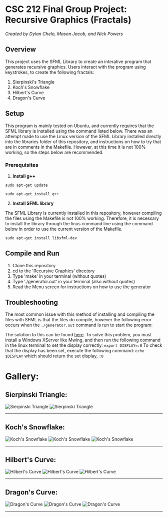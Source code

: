 # CSC 212 Final Group Project: Recursive Graphics (Fractals)
*Created by Dylan Chelo, Mason Jacob, and Nick Powers*

## Overview
This project uses the SFML Library to create an interative program that generates recursive graphics. Users interact with the program using keystrokes, to create the following fractals:
1. Sierpinski's Triangle
2. Koch's Snowflake
3. Hilbert's Curve
4. Dragon's Curve

## Setup

This program is mainly tested on Ubuntu, and currently requires that the SFML library is installed using the command listed below. There was an attempt made to use the Linux version of the SFML Library installed directly into the libraries folder of this repository, and instructions on how to try that are in comments in the Makefile. However, at this time it is not 100% working, so the steps below are recommended. 

### Prerequisites

1. **Install g++**

` sudo apt-get update `

` sudo apt-get install g++ `

2.  **Install SFML library**

The SFML Library is currently installed in this repository, however compiling the files using the Makefile is not 100% working. Therefore, it is necessary to install the library through the linus command line using the command below in order to use the current version of the Makefile. 

` sudo apt-get install libsfml-dev `

## Compile and Run
1. Clone this repository
2. cd to the 'Recursive Graphics' directory
3. Type 'make' in your terminal (without quotes)
4. Type './generator.out' in your terminal (also without quotes)
5. Read the Menu screen for instructions on how to use the generator

## Troubleshooting
The most common issue with this method of installing and compiling the files with SFML is that the files do compile, however the following error occurs when the ` ./generator.out ` command is run to start the program:

The solution to this can be found [here](https://www.reddit.com/r/bashonubuntuonwindows/comments/6p3u56/cannot_get_sfml_to_work_properly/). To solve this problem, you must install a Windows XServer like Mwing, and then run the following command in the linux terminal to set the display correctly:
` export DISPLAY=:0 `
To check that the display has been set, execute the following command:
` echo $DISPLAY `
which should return the set display, ` :0 `

# Gallery:
## Sierpinski Triangle:

![Sierpinski Triangle](Resources/Images/SierpinskiTriangle1.jpg)
![Sierpinski Triangle](Resources/Images/SierpinskiTriangle2.jpg)

------------------------------------------------------------
## Koch's Snowflake:

![Koch's Snowflake](Resources/Images/KochSnowflake1.jpg)
![Koch's Snowflake](Resources/Images/KochSnowflake2.jpg)
![Koch's Snowflake](Resources/Images/KochSnowflake3.jpg)

------------------------------------------------------------
## Hilbert's Curve:

![Hilbert's Curve](Resources/Images/HilbertCurve1.jpg)
![Hilbert's Curve](Resources/Images/HilbertCurve2.jpg)
![Hilbert's Curve](Resources/Images/HilbertCurve3.jpg)

------------------------------------------------------------
## Dragon's Curve:

![Dragon's Curve](Resources/Images/DragonCurve1.jpg)
![Dragon's Curve](Resources/Images/DragonCurve2.jpg)
![Dragon's Curve](Resources/Images/DragonCurve3.jpg)

------------------------------------------------------------
